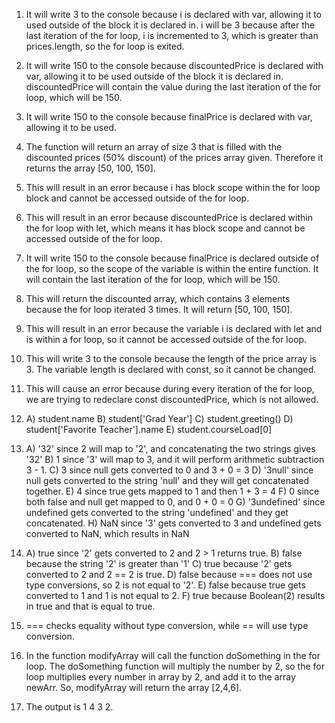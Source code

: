 1. It will write 3 to the console because i is declared with var, allowing it to used outside of the block it is declared in. i will be 3 because after the last iteration of the for loop, i is incremented to 3, which is greater than prices.length, so the for loop is exited.
   
2. It will write 150 to the console because discountedPrice is declared with var, allowing it to be used outside of the block it is declared in. discountedPrice will contain the value during the last iteration of the for loop, which will be 150.
   
3. It will write 150 to the console because finalPrice is declared with var, allowing it to be used.
   
4. The function will return an array of size 3 that is filled with the discounted prices (50% discount) of the prices array given. Therefore it returns the array [50, 100, 150].
   
5. This will result in an error because i has block scope within the for loop block and cannot be accessed outside of the for loop.
   
6. This will result in an error because discountedPrice is declared within the for loop with let, which means it has block scope and cannot be accessed outside of the for loop. 
   
7. It will write 150 to the console because finalPrice is declared outside of the for loop, so the scope of the variable is within the entire function. It will contain the last iteration of the for loop, which will be 150.
   
8. This will return the discounted array, which contains 3 elements because the for loop iterated 3 times. It will return [50, 100, 150].
   
9.  This will result in an error because the variable i is declared with let and is within a for loop, so it cannot be accessed outside of the for loop.

10. This will write 3 to the console because the length of the price array is 3. The variable length is declared with const, so it cannot be changed.

11. This will cause an error because during every iteration of the for loop, we are trying to redeclare const discountedPrice, which is not allowed.

12. A) student.name
    B) student['Grad Year']
    C) student.greeting()
    D) student['Favorite Teacher'].name
    E) student.courseLoad[0]

13. A) '32' since 2 will map to '2', and concatenating the two strings gives '32'
    B) 1 since '3' will map to 3, and it will perform arithmetic subtraction 3 - 1.
    C) 3 since null gets converted to 0 and 3 + 0 = 3
    D) '3null' since null gets converted to the string 'null' and they will get concatenated together.
    E) 4 since true gets mapped to 1 and then 1 + 3 = 4
    F) 0 since both false and null get mapped to 0, and 0 + 0 = 0
    G) '3undefined' since undefined gets converted to the string 'undefined' and they get concatenated.
    H) NaN since '3' gets converted to 3 and undefined gets converted to NaN, which results in NaN

14. A) true since '2' gets converted to 2 and 2 > 1 returns true.
    B) false because the string '2' is greater than '1'
    C) true because '2' gets converted to 2 and 2 == 2 is true.
    D) false because === does not use type conversions, so 2 is not equal to '2'.
    E) false because true gets converted to 1 and 1 is not equal to 2.
    F) true because Boolean(2) results in true and that is equal to true.

15. === checks equality without type conversion, while == will use type conversion.
    
17. In the function modifyArray will call the function doSomething in the for loop. The doSomething function will multiply the number by 2, so the for loop multiplies every number in array by 2, and add it to the array newArr. So, modifyArray will return the array [2,4,6].

19. The output is 1 4 3 2.

